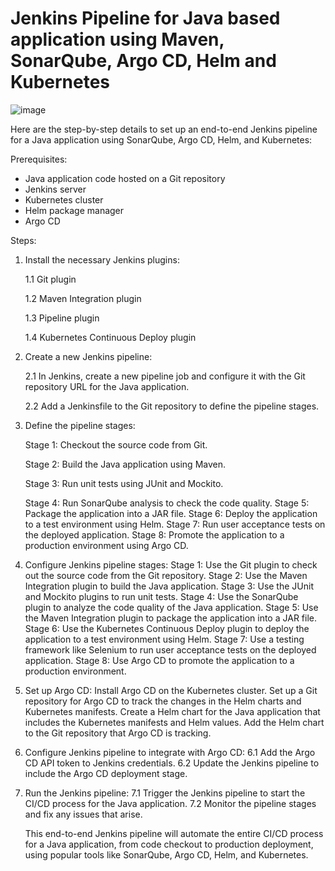 # Jenkins Pipeline for Java based application using Maven, SonarQube, Argo CD, Helm and Kubernetes

![image](https://github.com/Mani08102001/CICD-using-Jenkins/assets/85947276/ce6e2d5c-ca72-47b7-974d-4853c879142c)


Here are the step-by-step details to set up an end-to-end Jenkins pipeline for a Java application using SonarQube, Argo CD, Helm, and Kubernetes:

Prerequisites:

- Java application code hosted on a Git repository
- Jenkins server
- Kubernetes cluster 
- Helm package manager
- Argo CD
  
Steps:

1. Install the necessary Jenkins plugins:

   1.1 Git plugin

   1.2 Maven Integration plugin

   1.3 Pipeline plugin

   1.4 Kubernetes Continuous Deploy plugin

2. Create a new Jenkins pipeline:

   2.1 In Jenkins, create a new pipeline job and configure it with the Git repository URL for the Java application.

   2.2 Add a Jenkinsfile to the Git repository to define the pipeline stages.

3. Define the pipeline stages:

   Stage 1: Checkout the source code from Git.

    Stage 2: Build the Java application using Maven.

    Stage 3: Run unit tests using JUnit and Mockito.

    Stage 4: Run SonarQube analysis to check the code quality.
    Stage 5: Package the application into a JAR file.
    Stage 6: Deploy the application to a test environment using Helm.
    Stage 7: Run user acceptance tests on the deployed application.
    Stage 8: Promote the application to a production environment using Argo CD.
5. Configure Jenkins pipeline stages:
    Stage 1: Use the Git plugin to check out the source code from the Git repository.
    Stage 2: Use the Maven Integration plugin to build the Java application.
    Stage 3: Use the JUnit and Mockito plugins to run unit tests.
    Stage 4: Use the SonarQube plugin to analyze the code quality of the Java application.
    Stage 5: Use the Maven Integration plugin to package the application into a JAR file.
    Stage 6: Use the Kubernetes Continuous Deploy plugin to deploy the application to a test environment using Helm.
    Stage 7: Use a testing framework like Selenium to run user acceptance tests on the deployed application.
    Stage 8: Use Argo CD to promote the application to a production environment.

6. Set up Argo CD:
    Install Argo CD on the Kubernetes cluster.
    Set up a Git repository for Argo CD to track the changes in the Helm charts and Kubernetes manifests.
    Create a Helm chart for the Java application that includes the Kubernetes manifests and Helm values.
    Add the Helm chart to the Git repository that Argo CD is tracking.

7. Configure Jenkins pipeline to integrate with Argo CD:
   6.1 Add the Argo CD API token to Jenkins credentials.
   6.2 Update the Jenkins pipeline to include the Argo CD deployment stage.

8. Run the Jenkins pipeline:
   7.1 Trigger the Jenkins pipeline to start the CI/CD process for the Java application.
   7.2 Monitor the pipeline stages and fix any issues that arise.

   This end-to-end Jenkins pipeline will automate the entire CI/CD process for a Java application, from code checkout to production deployment, using popular tools like SonarQube, Argo CD, Helm, and Kubernetes.
